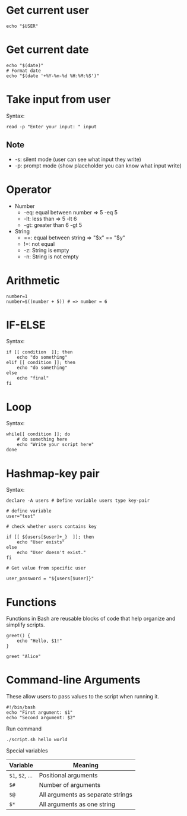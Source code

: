 # Get current user
```echo "$USER"```

# Get current date
```
echo "$(date)"
# Format date
echo "$(date '+%Y-%m-%d %H:%M:%S')"
```

# Take input from user
Syntax:
```
read -p "Enter your input: " input
```
## Note
- -s: silent mode (user can see what input they write)
- -p: prompt mode (show placeholder you can know what input write)

# Operator
- Number
    - -eq: equal between number => 5 -eq 5
    - -lt: less than => 5 -lt 6
    - -gt: greater than 6 -gt 5
- String
    - ==: equal between string => "$x" == "$y"
    - !=: not equal
    - -z: String is empty
    - -n: String is not empty

# Arithmetic
```
number=1
number=$((number + 5)) # => number = 6
```
# IF-ELSE
Syntax: 
```
if [[ condition  ]]; then
    echo "do something"
elif [[ condition ]]; then
    echo "do something"
else
    echo "final"
fi
```
# Loop
Syntax:
```
while[[ condition ]]; do
    # do something here
    echo "Write your script here"
done
```
# Hashmap-key pair
Syntax:
```
declare -A users # Define variable users type key-pair

# define variable
user="test"

# check whether users contains key

if [[ ${users[$user]+_}  ]]; then
    echo "User exists"
else
    echo "User doesn't exist."
fi

# Get value from specific user

user_password = "${users[$user]}"
```

# Functions

Functions in Bash are reusable blocks of code that help organize and simplify scripts.

```
greet() {
    echo "Hello, $1!"
}

greet "Alice"
```

# Command-line Arguments

These allow users to pass values to the script when running it.

```
#!/bin/bash
echo "First argument: $1"
echo "Second argument: $2"
```

Run command

```
./script.sh hello world
```

Special variables


| Variable        | Meaning                           |
| --------------- | --------------------------------- |
| `$1`, `$2`, ... | Positional arguments              |
| `$#`            | Number of arguments               |
| `$@`            | All arguments as separate strings |
| `$*`            | All arguments as one string       |


